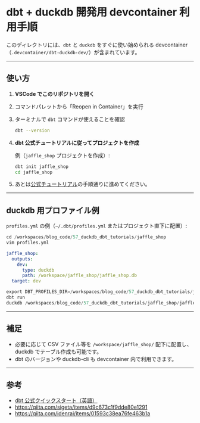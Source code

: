 # dbt + duckdb 開発用 devcontainer 利用手順

このディレクトリには、`dbt` と `duckdb` をすぐに使い始められる devcontainer（`.devcontainer/dbt-duckdb-dev/`）が含まれています。

---

## 使い方

1. **VSCode でこのリポジトリを開く**
2. コマンドパレットから「Reopen in Container」を実行
3. ターミナルで `dbt` コマンドが使えることを確認

   ```sh
   dbt --version
   ```

4. **dbt 公式チュートリアルに従ってプロジェクトを作成**

   例（`jaffle_shop` プロジェクトを作成）:

   ```sh
   dbt init jaffle_shop
   cd jaffle_shop
   ```

5. あとは[公式チュートリアル](https://docs.getdbt.com/guides/quickstarts/manual-install)の手順通りに進めてください。

---

## duckdb 用プロファイル例

`profiles.yml` の例（`~/.dbt/profiles.yml` またはプロジェクト直下に配置）:

```sql
cd /workspaces/blog_code/57_duckdb_dbt_tutorials/jaffle_shop
vim profiles.yml
```

```yaml
jaffle_shop:
  outputs:
    dev:
      type: duckdb
      path: /workspace/jaffle_shop/jaffle_shop.db
  target: dev
```

```sql
export DBT_PROFILES_DIR=/workspaces/blog_code/57_duckdb_dbt_tutorials/jaffle_shop
dbt run
duckdb /workspaces/blog_code/57_duckdb_dbt_tutorials/jaffle_shop/jaffle_shop.db
```

---

## 補足

- 必要に応じて CSV ファイル等を `/workspace/jaffle_shop/` 配下に配置し、duckdb でテーブル作成も可能です。
- dbt のバージョンや duckdb-cli も devcontainer 内で利用できます。

---

## 参考

- [dbt 公式クイックスタート（英語）](https://docs.getdbt.com/guides/quickstarts/manual-install)
- https://qiita.com/sigeta/items/d9c673c1f9dde80e1291
- https://qiita.com/idenrai/items/01593c38ea76fe463b1a
